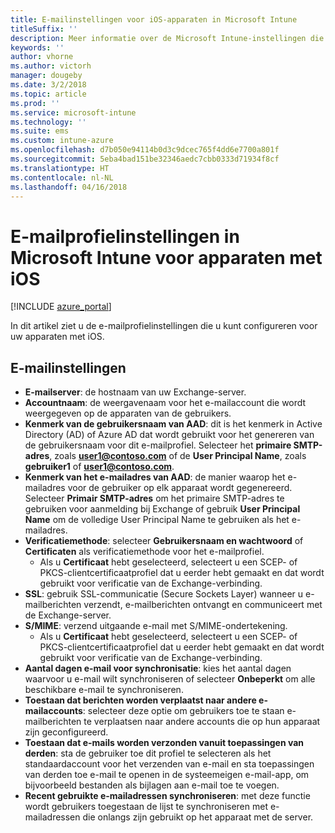 ```yaml
---
title: E-mailinstellingen voor iOS-apparaten in Microsoft Intune
titleSuffix: ''
description: Meer informatie over de Microsoft Intune-instellingen die u kunt gebruiken om e-mailinstellingen op apparaten met iOS te configureren.
keywords: ''
author: vhorne
ms.author: victorh
manager: dougeby
ms.date: 3/2/2018
ms.topic: article
ms.prod: ''
ms.service: microsoft-intune
ms.technology: ''
ms.suite: ems
ms.custom: intune-azure
ms.openlocfilehash: d7b050e94114b0d3c9dcec765f4dd6e7700a801f
ms.sourcegitcommit: 5eba4bad151be32346aedc7cbb0333d71934f8cf
ms.translationtype: HT
ms.contentlocale: nl-NL
ms.lasthandoff: 04/16/2018
---
```

# <a name="email-profile-settings-in-microsoft-intune-for-devices-running-ios"></a>E-mailprofielinstellingen in Microsoft Intune voor apparaten met iOS 

[!INCLUDE [azure_portal](./includes/azure_portal.md)]

In dit artikel ziet u de e-mailprofielinstellingen die u kunt configureren voor uw apparaten met iOS.

## <a name="email-settings"></a>E-mailinstellingen

- **E-mailserver**: de hostnaam van uw Exchange-server.
- **Accountnaam**: de weergavenaam voor het e-mailaccount die wordt weergegeven op de apparaten van de gebruikers.
- **Kenmerk van de gebruikersnaam van AAD**: dit is het kenmerk in Active Directory (AD) of Azure AD dat wordt gebruikt voor het genereren van de gebruikersnaam voor dit e-mailprofiel. Selecteer het **primaire SMTP-adres**, zoals **user1@contoso.com** of de **User Principal Name**, zoals **gebruiker1** of **user1@contoso.com**.
- **Kenmerk van het e-mailadres van AAD**: de manier waarop het e-mailadres voor de gebruiker op elk apparaat wordt gegenereerd. Selecteer **Primair SMTP-adres** om het primaire SMTP-adres te gebruiken voor aanmelding bij Exchange of gebruik **User Principal Name** om de volledige User Principal Name te gebruiken als het e-mailadres.
- **Verificatiemethode**: selecteer **Gebruikersnaam en wachtwoord** of **Certificaten** als verificatiemethode voor het e-mailprofiel.
    - Als u **Certificaat** hebt geselecteerd, selecteert u een SCEP- of PKCS-clientcertificaatprofiel dat u eerder hebt gemaakt en dat wordt gebruikt voor verificatie van de Exchange-verbinding.
- **SSL**: gebruik SSL-communicatie (Secure Sockets Layer) wanneer u e-mailberichten verzendt, e-mailberichten ontvangt en communiceert met de Exchange-server.
- **S/MIME**: verzend uitgaande e-mail met S/MIME-ondertekening.
    - Als u **Certificaat** hebt geselecteerd, selecteert u een SCEP- of PKCS-clientcertificaatprofiel dat u eerder hebt gemaakt en dat wordt gebruikt voor verificatie van de Exchange-verbinding.
- **Aantal dagen e-mail voor synchronisatie**: kies het aantal dagen waarvoor u e-mail wilt synchroniseren of selecteer **Onbeperkt** om alle beschikbare e-mail te synchroniseren.
- **Toestaan dat berichten worden verplaatst naar andere e-mailaccounts**: selecteer deze optie om gebruikers toe te staan e-mailberichten te verplaatsen naar andere accounts die op hun apparaat zijn geconfigureerd.
- **Toestaan dat e-mails worden verzonden vanuit toepassingen van derden**: sta de gebruiker toe dit profiel te selecteren als het standaardaccount voor het verzenden van e-mail en sta toepassingen van derden toe e-mail te openen in de systeemeigen e-mail-app, om bijvoorbeeld bestanden als bijlagen aan e-mail toe te voegen.
- **Recent gebruikte e-mailadressen synchroniseren**: met deze functie wordt gebruikers toegestaan de lijst te synchroniseren met e-mailadressen die onlangs zijn gebruikt op het apparaat met de server.
